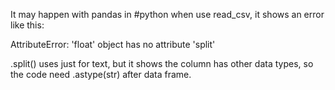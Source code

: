 It may happen with pandas in #python when use read_csv, it shows an error like this: 

AttributeError: 'float' object has no attribute 'split' 
 
 
.split() uses just for text, but it shows the column has other data types, so the code need .astype(str) after data frame.
